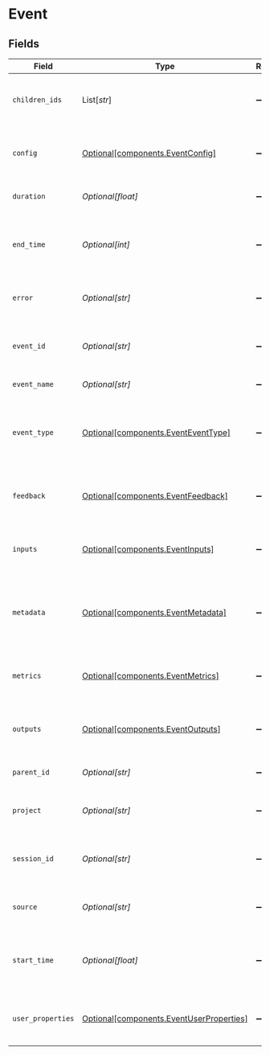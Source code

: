 # Event


## Fields

| Field                                                                                      | Type                                                                                       | Required                                                                                   | Description                                                                                |
| ------------------------------------------------------------------------------------------ | ------------------------------------------------------------------------------------------ | ------------------------------------------------------------------------------------------ | ------------------------------------------------------------------------------------------ |
| `children_ids`                                                                             | List[*str*]                                                                                | :heavy_minus_sign:                                                                         | Id of events that are nested within the event                                              |
| `config`                                                                                   | [Optional[components.EventConfig]](../../models/components/eventconfig.md)                 | :heavy_minus_sign:                                                                         | Associated configuration for the event - model, provider, etc                              |
| `duration`                                                                                 | *Optional[float]*                                                                          | :heavy_minus_sign:                                                                         | How long the event took in milliseconds                                                    |
| `end_time`                                                                                 | *Optional[int]*                                                                            | :heavy_minus_sign:                                                                         | UTC timestamp (in milliseconds) for the event end                                          |
| `error`                                                                                    | *Optional[str]*                                                                            | :heavy_minus_sign:                                                                         | Any error description if the event failed                                                  |
| `event_id`                                                                                 | *Optional[str]*                                                                            | :heavy_minus_sign:                                                                         | Unique id of the event, if not set, it will be auto-generated                              |
| `event_name`                                                                               | *Optional[str]*                                                                            | :heavy_minus_sign:                                                                         | Name of the event                                                                          |
| `event_type`                                                                               | [Optional[components.EventEventType]](../../models/components/eventeventtype.md)           | :heavy_minus_sign:                                                                         | Specify whether the event is of "model", "tool", "session" or "chain" type                 |
| `feedback`                                                                                 | [Optional[components.EventFeedback]](../../models/components/eventfeedback.md)             | :heavy_minus_sign:                                                                         | Any user feedback provided for the event output                                            |
| `inputs`                                                                                   | [Optional[components.EventInputs]](../../models/components/eventinputs.md)                 | :heavy_minus_sign:                                                                         | Input object passed to the event - user query, text blob, etc                              |
| `metadata`                                                                                 | [Optional[components.EventMetadata]](../../models/components/eventmetadata.md)             | :heavy_minus_sign:                                                                         | Any system or application metadata associated with the event                               |
| `metrics`                                                                                  | [Optional[components.EventMetrics]](../../models/components/eventmetrics.md)               | :heavy_minus_sign:                                                                         | Any values computed over the output of the event                                           |
| `outputs`                                                                                  | [Optional[components.EventOutputs]](../../models/components/eventoutputs.md)               | :heavy_minus_sign:                                                                         | Final output of the event - completion, chunks, etc                                        |
| `parent_id`                                                                                | *Optional[str]*                                                                            | :heavy_minus_sign:                                                                         | Id of the parent event if nested                                                           |
| `project`                                                                                  | *Optional[str]*                                                                            | :heavy_minus_sign:                                                                         | Project associated with the event                                                          |
| `session_id`                                                                               | *Optional[str]*                                                                            | :heavy_minus_sign:                                                                         | Unique id of the session associated with the event                                         |
| `source`                                                                                   | *Optional[str]*                                                                            | :heavy_minus_sign:                                                                         | Source of the event - production, staging, etc                                             |
| `start_time`                                                                               | *Optional[float]*                                                                          | :heavy_minus_sign:                                                                         | UTC timestamp (in milliseconds) for the event start                                        |
| `user_properties`                                                                          | [Optional[components.EventUserProperties]](../../models/components/eventuserproperties.md) | :heavy_minus_sign:                                                                         | Any user properties associated with the event                                              |